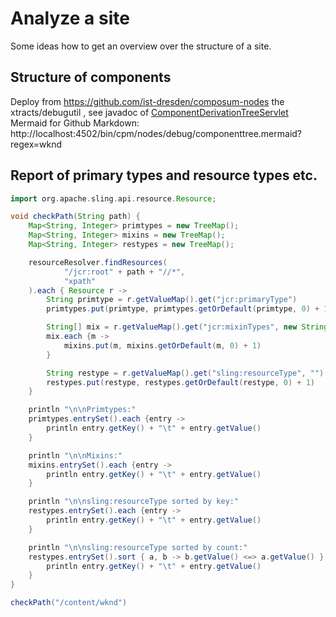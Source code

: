 # Analyze a site

Some ideas how to get an overview over the structure of a site.

## Structure of components

Deploy from https://github.com/ist-dresden/composum-nodes the xtracts/debugutil , see 
javadoc of [ComponentDerivationTreeServlet](https://github.com/ist-dresden/composum-nodes/blob/develop/xtracts/debugutil/src/main/java/com/composum/nodes/debugutil/ComponentDerivationTreeServlet.java)
Mermaid for Github Markdown: http://localhost:4502/bin/cpm/nodes/debug/componenttree.mermaid?regex=wknd

## Report of primary types and resource types etc.

```groovy
import org.apache.sling.api.resource.Resource;

void checkPath(String path) {
    Map<String, Integer> primtypes = new TreeMap();
    Map<String, Integer> mixins = new TreeMap();
    Map<String, Integer> restypes = new TreeMap();

    resourceResolver.findResources(
            "/jcr:root" + path + "//*",
            "xpath"
    ).each { Resource r ->
        String primtype = r.getValueMap().get("jcr:primaryType")
        primtypes.put(primtype, primtypes.getOrDefault(primtype, 0) + 1)

        String[] mix = r.getValueMap().get("jcr:mixinTypes", new String[0])
        mix.each {m ->
            mixins.put(m, mixins.getOrDefault(m, 0) + 1)
        }

        String restype = r.getValueMap().get("sling:resourceType", "")
        restypes.put(restype, restypes.getOrDefault(restype, 0) + 1)
    }

    println "\n\nPrimtypes:"
    primtypes.entrySet().each {entry ->
        println entry.getKey() + "\t" + entry.getValue()
    }

    println "\n\nMixins:"
    mixins.entrySet().each {entry ->
        println entry.getKey() + "\t" + entry.getValue()
    }

    println "\n\nsling:resourceType sorted by key:"
    restypes.entrySet().each {entry ->
        println entry.getKey() + "\t" + entry.getValue()
    }

    println "\n\nsling:resourceType sorted by count:"
    restypes.entrySet().sort { a, b -> b.getValue() <=> a.getValue() }.each {entry ->
        println entry.getKey() + "\t" + entry.getValue()
    }
}

checkPath("/content/wknd")
```
